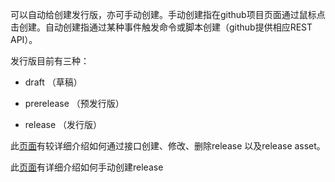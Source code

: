 可以自动给创建发行版，亦可手动创建。手动创建指在github项目页面通过鼠标点击创建。自动创建指通过某种事件触发命令或脚本创建（github提供相应REST API）。

发行版目前有三种：

- draft （草稿）

- prerelease （预发行版）

- release （发行版）

此[页面](https://developer.github.com/v3/repos/releases/#create-a-release)有较详细介绍如何通过接口创建、修改、删除release 以及release asset。

此[页面](https://help.github.com/cn/github/administering-a-repository/creating-releases)有详细介绍如何手动创建release 

